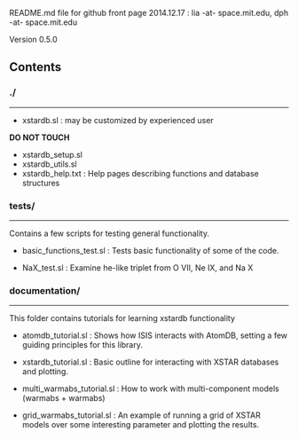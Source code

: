 
README.md file for github front page
2014.12.17 : lia -at- space.mit.edu, dph -at- space.mit.edu

Version 0.5.0

## Contents

### ./
----

- xstardb.sl : may be customized by experienced user

**DO NOT TOUCH**
- xstardb_setup.sl
- xstardb_utils.sl
- xstardb_help.txt : Help pages describing functions and database structures

### tests/
----

Contains a few scripts for testing general functionality.

- basic_functions_test.sl : Tests basic functionality of some of the
  code.

- NaX_test.sl : Examine he-like triplet from O VII, Ne IX, and Na X


### documentation/
----
This folder contains tutorials for learning xstardb functionality

- atomdb_tutorial.sl : Shows how ISIS interacts with AtomDB, setting a
  few guiding principles for this library.

- xstardb_tutorial.sl : Basic outline for interacting with XSTAR
  databases and plotting.

- multi_warmabs_tutorial.sl : How to work with multi-component models
  (warmabs + warmabs)

- grid_warmabs_tutorial.sl : An example of running a grid of XSTAR
  models over some interesting parameter and plotting the results.
